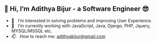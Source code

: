 ## 👋 Hi, I’m Adithya Bijur - a Software Engineer 😎
- 👀 &nbsp; I’m interested in solving problems and improving User Experience.
- 🌱 &nbsp; I’m currently working with JavaScript, Java, Django, PHP, Jquery, MYSQL/MSSQL etc.  
- 📫 &nbsp; How to reach me: adithyabijur@gmail.com 

<!---
AdithyaBijur/AdithyaBijur is a ✨ special ✨ repository because its `README.md` (this file) appears on your GitHub profile.
You can click the Preview link to take a look at your changes.
--->

